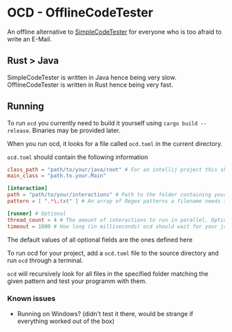 # OCD - OfflineCodeTester
An offline alternative to [SimpleCodeTester](https://github.com/I-Al-Istannen/SimpleCodeTester) for everyone who is too afraid to write an E-Mail.

## Rust > Java
SimpleCodeTester is written in Java hence being very slow.
OfflineCodeTester is written in Rust hence being very fast.

## Running
To run `ocd` you currently need to build it yourself using `cargo build --release`.
Binaries may be provided later.

When you run ocd, it looks for a file called `ocd.toml` in the current directory.

`ocd.toml` should contain the following information

```toml
class_path = "path/to/your/java/root" # For an intellij project this should be "out/production/<your-project-name>"
main_class = "path.to.your.Main"

[interaction]
path = "path/to/your/interactions" # Path to the folder containing your interactions
pattern = [ ".*\.txt" ] # An array of Regex patterns a filename needs to fully match to be considered an interaction file. Optional

[runner] # Optional
thread_count = 4 # The amount of interactions to run in parallel. Optional
timeout = 1000 # How long (in milliseconds) ocd should wait for your java programm to respond. Optional
```
The default values of all optional fields are the ones defined here

To run ocd for your project, add a `ocd.toml` file to the source directory and run `ocd` through a terminal.

`ocd` will recursively look for all files in the specified folder matching the given pattern and test your programm with them.

### Known issues
- Running on Windows? (didn't test it there, would be strange if everything worked out of the box)